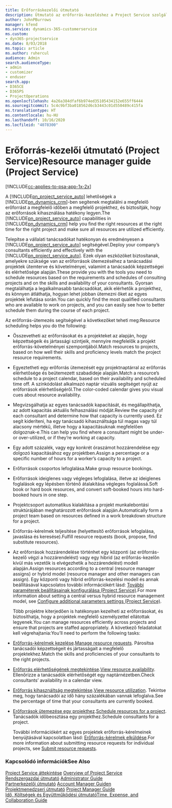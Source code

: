 ```yaml
---
title: Erőforráskezelői útmutató
description: Útmutató az erőforrás-kezeléshez a Project Service szolgáltatásban
author: JohnPBurrows
manager: kfend
ms.service: dynamics-365-customerservice
ms.custom:
- dyn365-projectservice
ms.date: 8/03/2018
ms.topic: article
ms.author: ruhercul
audience: Admin
search.audienceType:
- admin
- customizer
- enduser
search.app:
- D365CE
- D365PS
- ProjectOperations
ms.openlocfilehash: 4a26a384dfaf6b974ed35105434152e655ff6444
ms.sourcegitcommit: 5c4c9bf3ba018562d6cb3443c01d550489c415fa
ms.translationtype: HT
ms.contentlocale: hu-HU
ms.lasthandoff: 10/16/2020
ms.locfileid: "4078300"
---
```

# <a name="resource-manager-guide-project-service"></a><span data-ttu-id="12829-103">Erőforrás-kezelői útmutató (Project Service)</span><span class="sxs-lookup"><span data-stu-id="12829-103">Resource manager guide (Project Service)</span></span>

[!INCLUDE[cc-applies-to-psa-app-1x-2x](../includes/cc-applies-to-psa-app-1x-2x.md)]

<span data-ttu-id="12829-104">A [!INCLUDE[pn_project_service_auto](../includes/pn-project-service-auto.md)] lehetőségek a [!INCLUDE[pn_dynamics_crm](../includes/pn-dynamics-crm.md)]-ben segítenek megtalálni a megfelelő erőforrást a megfelelő időben a megfelelő projekthez, és biztosítják, hogy az erőforrások kihasználása hatékony legyen.</span><span class="sxs-lookup"><span data-stu-id="12829-104">The [!INCLUDE[pn_project_service_auto](../includes/pn-project-service-auto.md)] capabilities in [!INCLUDE[pn_dynamics_crm](../includes/pn-dynamics-crm.md)] help you find the right resources at the right time for the right project and make sure all resources are utilized efficiently.</span></span>  
  
 <span data-ttu-id="12829-105">Telepítse a vállalati tanácsadókat hatékonyan és eredményesen a [!INCLUDE[pn_project_service_auto](../includes/pn-project-service-auto.md)] segítségével.</span><span class="sxs-lookup"><span data-stu-id="12829-105">Deploy your company’s consultants efficiently and effectively with the [!INCLUDE[pn_project_service_auto](../includes/pn-project-service-auto.md)].</span></span> <span data-ttu-id="12829-106">Ezek olyan eszközöket biztosítanak, amelyekre szüksége van az erőforrások ütemezéséhez a tanácsadási projektek ütemterve és követelményei, valamint a tanácsadók képzettségei és elérhetősége alapján.</span><span class="sxs-lookup"><span data-stu-id="12829-106">These provide you with the tools you need to schedule resources based on the requirements and schedules of consulting projects and on the skills and availability of your consultants.</span></span> <span data-ttu-id="12829-107">Gyorsan megtalálhatja a legalkalmasabb tanácsadókat, akik elérhetők a projekthez, és könnyen átláthatja, hogyan lehet jobban ütemezni őket az egyes projektek lefutása során.</span><span class="sxs-lookup"><span data-stu-id="12829-107">You can quickly find the most qualified consultants who are available to work on projects, and you can easily see how to better schedule them during the course of each project.</span></span>  
  
 <span data-ttu-id="12829-108">Az erőforrás-ütemezés segítségével a következőket teheti meg:</span><span class="sxs-lookup"><span data-stu-id="12829-108">Resource scheduling helps you do the following:</span></span>  
  
- <span data-ttu-id="12829-109">Összevetheti az erőforrásokat és a projekteket az alapján, hogy képzettségeik és jártassági szintjeik, mennyire megfelelők a projekt erőforrás-követelményei szempontjából.</span><span class="sxs-lookup"><span data-stu-id="12829-109">Match resources to projects, based on how well their skills and proficiency levels match the project resource requirements.</span></span>  
  
- <span data-ttu-id="12829-110">Egyeztetheti egy erőforrás ütemezését egy projektnaptárral az erőforrás elérhetősége és beütemezett szabadideje alapján.</span><span class="sxs-lookup"><span data-stu-id="12829-110">Match a resource’s schedule to a project calendar, based on their availability and scheduled time off.</span></span> <span data-ttu-id="12829-111">A színkódolást alkalmazó naptár vizuális segítséget nyújt az erőforrások elérhetőségéről.</span><span class="sxs-lookup"><span data-stu-id="12829-111">The color-coded calendar gives you visual cues about resource availability.</span></span>  
  
- <span data-ttu-id="12829-112">Megvizsgálhatja az egyes tanácsadók kapacitását, és megállapíthatja, az adott kapacitás aktuális felhasználási módját.</span><span class="sxs-lookup"><span data-stu-id="12829-112">Review the capacity of each consultant and determine how that capacity is currently used.</span></span> <span data-ttu-id="12829-113">Ez segít kideríteni, ha egy tanácsadó kihasználtsága túl magas vagy túl alacsony mértékű, illetve hogy a kapacitásuknak megfelelően dolgoznak-e.</span><span class="sxs-lookup"><span data-stu-id="12829-113">This can help you find where a consultant might be under- or over-utilized, or if they’re working at capacity.</span></span>  
  
- <span data-ttu-id="12829-114">Egy adott százalék, vagy egy konkrét óraszámot hozzárendelése egy dolgozó kapacitásához egy projektben.</span><span class="sxs-lookup"><span data-stu-id="12829-114">Assign a percentage or a specific number of hours for a worker’s capacity to a project.</span></span>  
  
- <span data-ttu-id="12829-115">Erőforrások csoportos lefoglalása.</span><span class="sxs-lookup"><span data-stu-id="12829-115">Make group resource bookings.</span></span>  
  
- <span data-ttu-id="12829-116">Erőforrások ideiglenes vagy végleges lefoglalása, illetve az ideiglenes foglalások egy lépésben történő átalakítása végleges foglalássá.</span><span class="sxs-lookup"><span data-stu-id="12829-116">Soft book or hard book resources, and convert soft-booked hours into hard-booked hours in one step.</span></span>  
  
- <span data-ttu-id="12829-117">Projektcsoport automatikus kialakítása a projekt munkalebontási struktúrájában meghatározott erőforrások alapján.</span><span class="sxs-lookup"><span data-stu-id="12829-117">Automatically form a project team based on resources defined in a work breakdown structure for a project.</span></span>  
  
- <span data-ttu-id="12829-118">Erőforrás-kérelmek teljesítése (helyettesítő erőforrások lefoglalása, javaslása és keresése).</span><span class="sxs-lookup"><span data-stu-id="12829-118">Fulfill resource requests (book, propose, find substitute resources).</span></span>  
  
- <span data-ttu-id="12829-119">Az erőforrások hozzárendelése történhet egy központi (az erőforrás-kezelő végzi a hozzárendelést) vagy egy hibrid (az erőforrás-kezelőn kívül más vezetők is elvégezhetik a hozzárendelést) modell alapján.</span><span class="sxs-lookup"><span data-stu-id="12829-119">Assign resources according to a central (resource manager assigns) or hybrid model (resource manager and other managers can assign).</span></span> <span data-ttu-id="12829-120">Egy központi vagy hibrid erőforrás-kezelési modell és annak beállításával kapcsolatos további információkért lásd: [További paraméterek beállításainak konfigurálása (Project Service)](../psa/configure-additional-parameters-settings.md).</span><span class="sxs-lookup"><span data-stu-id="12829-120">For more information about setting a central versus hybrid resource management model, see [Configure additional parameters settings (Project Service)](../psa/configure-additional-parameters-settings.md).</span></span>  
  
  <span data-ttu-id="12829-121">Több projektre kiterjedően is hatékonyan kezelheti az erőforrásokat, és biztosíthatja, hogy a projektek megfelelő személyzettel ellátottak legyenek.</span><span class="sxs-lookup"><span data-stu-id="12829-121">You can manage resources efficiently across projects and ensure that projects are staffed appropriately.</span></span> <span data-ttu-id="12829-122">A következő feladatokat kell végrehajtania:</span><span class="sxs-lookup"><span data-stu-id="12829-122">You’ll need to perform the following tasks:</span></span>  
  
- <span data-ttu-id="12829-123">[Erőforrás-kérelmek kezelése](../psa/manage-resource-requests.md).</span><span class="sxs-lookup"><span data-stu-id="12829-123">[Manage resource requests](../psa/manage-resource-requests.md).</span></span> <span data-ttu-id="12829-124">Párosítsa tanácsadói képzettségeit és jártasságait a megfelelő projektekhez.</span><span class="sxs-lookup"><span data-stu-id="12829-124">Match the skills and proficiencies of your consultants to the right projects.</span></span>  
  
- <span data-ttu-id="12829-125">[Erőforrás elérhetőségének megtekintése](../psa/view-resource-availability.md).</span><span class="sxs-lookup"><span data-stu-id="12829-125">[View resource availability](../psa/view-resource-availability.md).</span></span> <span data-ttu-id="12829-126">Ellenőrizze a tanácsadók elérhetőségét egy naptárnézetben.</span><span class="sxs-lookup"><span data-stu-id="12829-126">Check consultants’ availability in a calendar view.</span></span>  
  
- <span data-ttu-id="12829-127">[Erőforrás kihasználtság megtekintése](../psa/view-resource-utilization.md).</span><span class="sxs-lookup"><span data-stu-id="12829-127">[View resource utilization](../psa/view-resource-utilization.md).</span></span> <span data-ttu-id="12829-128">Tekintse meg, hogy tanácsadói az idő hány százalékában vannak lefoglalva.</span><span class="sxs-lookup"><span data-stu-id="12829-128">See the percentage of time that your consultants are currently booked.</span></span>  
  
- <span data-ttu-id="12829-129">[Erőforrások ütemezése egy projekthez](../psa/schedule-resources-project.md).</span><span class="sxs-lookup"><span data-stu-id="12829-129">[Schedule resources for a project](../psa/schedule-resources-project.md).</span></span> <span data-ttu-id="12829-130">Tanácsadók időbeosztása egy projekthez.</span><span class="sxs-lookup"><span data-stu-id="12829-130">Schedule consultants for a project.</span></span>  
  
  <span data-ttu-id="12829-131">További információkért az egyes projektek erőforrás-kérelmeinek benyújtásával kapcsolatban lásd: [Erőforrás-kérelmek elküldése](../psa/submit-resource-requests.md).</span><span class="sxs-lookup"><span data-stu-id="12829-131">For more information about submitting resource requests for individual projects, see [Submit resource requests](../psa/submit-resource-requests.md).</span></span>  
  
### <a name="see-also"></a><span data-ttu-id="12829-132">Kapcsolódó információk</span><span class="sxs-lookup"><span data-stu-id="12829-132">See Also</span></span>  
 <span data-ttu-id="12829-133">[Project Service áttekintése](../psa/overview.md) </span><span class="sxs-lookup"><span data-stu-id="12829-133">[Overview of Project Service](../psa/overview.md) </span></span>  
 <span data-ttu-id="12829-134">[Rendszergazdai útmutató](../psa/admin-guide.md) </span><span class="sxs-lookup"><span data-stu-id="12829-134">[Administrator Guide](../psa/admin-guide.md) </span></span>  
 <span data-ttu-id="12829-135">[Partnerkezelői útmutató](../psa/account-manager-guide.md) </span><span class="sxs-lookup"><span data-stu-id="12829-135">[Account Manager Guiden](../psa/account-manager-guide.md) </span></span>  
 <span data-ttu-id="12829-136">[Projektmenedzseri útmutató](../psa/project-manager-guide.md) </span><span class="sxs-lookup"><span data-stu-id="12829-136">[Project Manager Guide](../psa/project-manager-guide.md) </span></span>  
 [<span data-ttu-id="12829-137">Idő, Költségek és Együttműködési útmutató</span><span class="sxs-lookup"><span data-stu-id="12829-137">Time, Expense, and Collaboration Guide</span></span>](../psa/time-expense-collaboration-guide.md)
